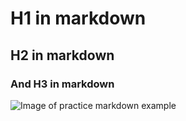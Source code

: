 # H1 in markdown
## H2 in markdown
### And H3 in markdown

![Image of practice markdown example](https://octodex.github.com/images/justicetocat.jpg)
